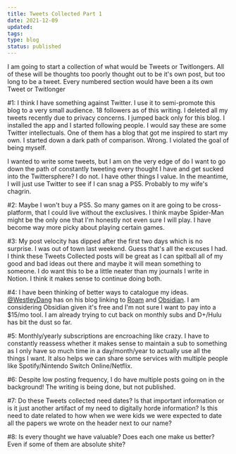 ```yaml
---
title: Tweets Collected Part 1
date: 2021-12-09
updated:
tags:
type: blog
status: published
---
```


I am going to start a collection of what would be Tweets  or Twitlongers. All of these will be thoughts too poorly thought out to  be it's own post, but too long to be a tweet. Every numbered section  would have been a its own Tweet or Twitlonger

\#1: I think I have  something against Twitter. I use it to semi-promote this blog to a very  small audience. 18 followers as of this writing. I deleted all my tweets recently due to privacy concerns. I jumped back only for this blog. I  installed the app and I started following people. I would say these are  some Twitter intellectuals. One of them has a blog that got me inspired  to start my own. I started down a dark path of comparison. Wrong. I  violated the goal of being myself.

I wanted to write some tweets,  but I am on the very edge of do I want to go down the path of constantly tweeting every thought I have and get sucked into the Twittersphere? I  do not. I have other things I value. In the meantime, I will just use  Twitter to see if I can snag a PS5. Probably to my wife's chagrin.

\#2: Maybe I won't buy a PS5. So many games on it are going to be  cross-platform, that I could live without the exclusives. I think maybe  Spider-Man might be the only one that I'm honestly not even sure I will  play. I have become way more picky about playing certain games.

\#3: My post velocity has dipped after the first two days which is no  surprise. I was out of town last weekend. Guess that's all the excuses I had. I think these Tweets Collected posts will be great as I can  spitball all of my good and bad ideas out there and maybe it will mean  something to someone. I do want this to be a little neater than my  journals I write in Notion. I think it makes sense to continue doing  both.

\#4: I have been thinking of better ways to catalogue my ideas. [@WestleyDang](https://twitter.com/WestleyDang) has on his blog linking to [Roam](https://roamresearch.com/) and [Obsidian](https://obsidian.md/). I am considering Obsidian given it's free and I'm not sure I want to  pay into a $15/mo tool. I am already trying to cut back on monthly subs  and D+/Hulu has bit the dust so far.

\#5: Monthly/yearly  subscriptions are encroaching like crazy. I have to constantly reassess  whether it makes sense to maintain a sub to something as I only have so  much time in a day/month/year to actually use all the things I want. It  also helps we can share some services with multiple people like  Spotify/Nintendo Switch Online/Netflix.

\#6: Despite low posting  frequency, I do have multiple posts going on in the background! The  writing is being done, but not published.

\#7: Do these Tweets  collected need dates? Is that important information or is it just  another artifact of my need to digitally horde information? Is this need to date related to how when we were kids we were expected to date all  the papers we wrote on the header next to our name?

\#8: Is every thought we have valuable? Does each one make us better? Even if some of them are absolute shite?